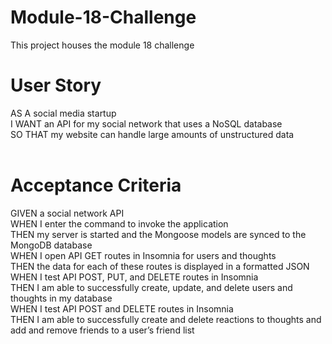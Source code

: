 # Module-18-Challenge
This project houses the module 18 challenge 

# User Story <br>
AS A social media startup <br>
I WANT an API for my social network that uses a NoSQL database <br>
SO THAT my website can handle large amounts of unstructured data <br> <br>
# Acceptance Criteria
GIVEN a social network API <br>
WHEN I enter the command to invoke the application <br>
THEN my server is started and the Mongoose models are synced to the MongoDB database <br>
WHEN I open API GET routes in Insomnia for users and thoughts <br>
THEN the data for each of these routes is displayed in a formatted JSON <br>
WHEN I test API POST, PUT, and DELETE routes in Insomnia <br>
THEN I am able to successfully create, update, and delete users and thoughts in my database <br>
WHEN I test API POST and DELETE routes in Insomnia <br>
THEN I am able to successfully create and delete reactions to thoughts and add and remove friends to a user’s friend list <br>
